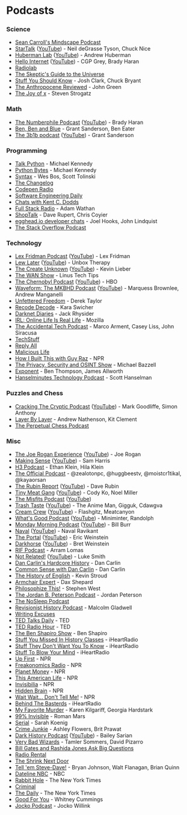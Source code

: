 # Podcasts

### Science

- [Sean Carroll's Mindscape Podcast](https://www.preposterousuniverse.com/podcast/)
- [StarTalk](https://www.startalkradio.net/) ([YouTube](https://www.youtube.com/channel/UCqoAEDirJPjEUFcF2FklnBA)) - Neil deGrasse Tyson, Chuck Nice
- [Huberman Lab](https://hubermanlab.com/) ([YouTube](https://www.youtube.com/channel/UC2D2CMWXMOVWx7giW1n3LIg)) - Andrew Huberman
- [Hello Internet](https://www.hellointernet.fm/) ([YouTube](https://www.youtube.com/playlist?list=PLe_b-HAZD1pXZl1UzE7Q9IiYMXKxSG7Lg)) - CGP Grey, Brady Haran
- [Radiolab](http://www.radiolab.org/)
- [The Skeptic's Guide to the Universe](https://www.theskepticsguide.org/)
- [Stuff You Should Know](https://stuffyoushouldknow.com/) - Josh Clark, Chuck Bryant
- [The Anthropocene Reviewed](https://www.wnycstudios.org/podcasts/anthropocene-reviewed) - John Green
- [The Joy of x](https://www.quantamagazine.org/tag/the-joy-of-x) - Steven Strogatz

### Math

- [The Numberphile Podcast](https://www.numberphile.com/podcast) ([YouTube](https://www.youtube.com/playlist?list=PLt5AfwLFPxWLNVixpe1w3fi6lE2OTq0ET)) - Brady Haran
- [Ben, Ben and Blue](https://www.benbenandblue.com/) - Grant Sanderson, Ben Eater
- [The 3b1b podcast](https://www.youtube.com/channel/UC78Ib99EBhMN3NemVjYm3Ig) ([YouTube](https://www.youtube.com/channel/UC78Ib99EBhMN3NemVjYm3Ig)) - Grant Sanderson

### Programming

- [Talk Python](https://talkpython.fm/) - Michael Kennedy
- [Python Bytes](https://pythonbytes.fm/) - Michael Kennedy
- [Syntax](https://syntax.fm/) - Wes Bos, Scott Tolinski
- [The Changelog](https://changelog.com/podcast)
- [Codepen Radio](https://blog.codepen.io/radio/)
- [Software Engineering Daily](https://softwareengineeringdaily.com/)
- [Chats with Kent C. Dodds](https://kentcdodds.com/chats-with-kent-podcast/)
- [Full Stack Radio](https://fullstackradio.com/) - Adam Wathan
- [ShopTalk](https://shoptalkshow.com/) - Dave Rupert, Chris Coyier
- [egghead.io developer chats](https://podcasts.apple.com/us/podcast/egghead-io-developer-chats/id1308497805) - Joel Hooks, John Lindquist
- [The Stack Overflow Podcast](https://stackoverflow.blog/podcast/)

### Technology

- [Lex Fridman Podcast](https://lexfridman.com/podcast/) ([YouTube](https://www.youtube.com/playlist?list=PLrAXtmErZgOdP_8GztsuKi9nrraNbKKp4)) - Lex Fridman
- [Lew Later](https://www.lewlater.com/) ([YouTube](https://www.youtube.com/channel/UCXv-co3EYHF7aOH4A93qAHQ)) - Unbox Therapy
- [The Create Unknown](https://www.thecreateunknown.com/) ([YouTube](https://www.youtube.com/playlist?list=PL3ILhZeR_2YSzTguiTryZS8bkQXTviNcc)) - Kevin Lieber
- [The WAN Show](https://www.youtube.com/playlist?list=PL8mG-RkN2uTw7PhlnAr4pZZz2QubIbujH) - Linus Tech Tips
- [The Chernobyl Podcast](https://www.hbo.com/chernobyl/podcast) ([YouTube](https://www.youtube.com/playlist?list=PLO79iP69FaZPKaMDoSPAtGdoa3wd3lp9n)) - HBO
- [Waveform: The MKBHD Podcast](https://waveformpodcast.com/) ([YouTube](https://www.youtube.com/channel/UCEcrRXW3oEYfUctetZTAWLw)) - Marquess Brownlee, Andrew Manganelli
- [Unfettered Freedom](https://www.youtube.com/playlist?list=PL5--8gKSku14XdQevhRTUZGtsu2BJzyYi) - Derek Taylor
- [Recode Decode](https://www.vox.com/recode) - Kara Swicher
- [Darknet Diaries](https://darknetdiaries.com/) - Jack Rhysider
- [IRL: Online Life Is Real Life](https://irlpodcast.org/) - Mozilla
- [The Accidental Tech Podcast](https://atp.fm/) - Marco Arment, Casey Liss, John Siracusa
- [TechStuff](https://www.iheart.com/podcast/105-techstuff-26941194/)
- [Reply All](https://gimletmedia.com/reply-all/)
- [Malicious Life](https://malicious.life/)
- [How I Built This with Guy Raz](https://www.npr.org/podcasts/510313/how-i-built-this) - NPR
- [The Privacy, Security and OSINT Show](https://www.inteltechniques.com/podcast.html) - Michael Bazzell
- [Exponent](https://exponent.fm/) - Ben Thompson, James Allworth
- [Hanselminutes Technology Podcast](https://hanselminutes.com/) - Scott Hanselman

### Puzzles and Chess

- [Cracking The Cryptic Podcast](https://podcasts.apple.com/ca/podcast/cracking-the-cryptic-podcast/id1565806863) ([YouTube](https://www.youtube.com/playlist?list=PLK-l8O0YikOm_s7DgInHZxYZm8hyrODUJ)) - Mark Goodliffe, Simon Anthony
- [Layer By Layer](https://podcasts.apple.com/us/podcast/layer-by-layer/id1406870986) - Andrew Nathenson, Kit Clement
- [The Perpetual Chess Podcast](https://www.perpetualchesspod.com/)

### Misc

- [The Joe Rogan Experience](https://www.joerogan.com/) ([YouTube](https://www.youtube.com/channel/UCzQUP1qoWDoEbmsQxvdjxgQ)) - Joe Rogan
- [Making Sense](https://samharris.org/podcast/) ([YouTube](https://www.youtube.com/playlist?list=PLDtc_uppNe1oyTZ6HQc3jEU1Q0WRpTWGF)) - Sam Harris
- [H3 Podcast](https://www.youtube.com/channel/UCLtREJY21xRfCuEKvdki1Kw) - Ethan Klein, Hila Klein
- [The Official Podcast](https://www.youtube.com/playlist?list=PLRD7N-Zrj2DMPlFktUo5BRduSyCxu8nZy) - @zealotonpc, @huggbeestv, @moistcr1tikal, @kayaorsan
- [The Rubin Report](https://rubinreport.com/) ([YouTube](https://www.youtube.com/channel/UCJdKr0Bgd_5saZYqLCa9mng)) - Dave Rubin
- [Tiny Meat Gang](https://www.tinymeats.com/) ([YouTube](https://www.youtube.com/channel/UC4sf8XtH_uXnwNP699luQVQ)) - Cody Ko, Noel Miller
- [The Misfits Podcast](https://www.youtube.com/channel/UC4sf8XtH_uXnwNP699luQVQ) ([YouTube](https://www.youtube.com/channel/UC6OUstIo-qXiJzcsJ0toz-A))
- [Trash Taste](https://trashtaste.com/) ([YouTube](https://www.youtube.com/channel/UCcmxOGYGF51T1XsqQLewGtQ)) - The Anime Man, Gigguk, Cdawgva
- [Cream Crew](https://www.youtube.com/channel/UCAQeEeOyVrxw_o3bd4s0Smg) ([YouTube](https://www.youtube.com/channel/UCAQeEeOyVrxw_o3bd4s0Smg)) - Flashgitz, Meatcanyon
- [What's Good Podcast](https://www.youtube.com/channel/UCFPElAbES8GHfBZrDrGbSLQ) ([YouTube](https://www.youtube.com/channel/UCFPElAbES8GHfBZrDrGbSLQ)) - Miniminter, Randolph
- [Monday Morning Podcast](https://billburr.com/podcast/) ([YouTube](https://www.youtube.com/channel/UCAp990eMLzmei84WNR4ptgA)) - Bill Burr
- [Naval](https://nav.al/) ([YouTube](https://www.youtube.com/playlist?list=PL5QAQBV5zCqXqrXaWACI3ZACs5XgWPJup)) - Naval Ravikant
- [The Portal](https://ericweinstein.org/) ([YouTube](https://www.youtube.com/playlist?list=PLq9jO8fmlPee9ezOraOHAJ3g9Zh3V2F2G)) - Eric Weinstein
- [Darkhorse](https://bretweinstein.net/podcast) ([YouTube](https://www.youtube.com/playlist?list=PLjQ2gC-5yHEug8_VK8ve0oDSJLoIU4b93)) - Bret Weinstein
- [RIF Podcast](https://www.youtube.com/playlist?list=PLQ7prlwtNdbLYYt9VW1RuirbflzVOcOYm) - Arram Lomas
- [Not Related!](https://notrelated.xyz/) ([YouTube](https://www.youtube.com/playlist?list=PL-p5XmQHB_JQTeUxtGBI7sHCOOuY4qT-B)) - Luke Smith
- [Dan Carlin's Hardcore History](https://www.dancarlin.com/hardcore-history-series/) - Dan Carlin
- [Common Sense with Dan Carlin](https://www.dancarlin.com/) - Dan Carlin
- [The History of English](https://historyofenglishpodcast.com/) - Kevin Stroud
- [Armchair Expert](https://armchairexpertpod.com/) - Dax Shepard
- [Philosophize This!](http://philosophizethis.org/) - Stephen West
- [The Jordan B. Peterson Podcast](https://www.jordanbpeterson.com/podcast/) - Jordan Peterson
- [The NoSleep Podcast](https://www.thenosleeppodcast.com/)
- [Revisionist History Podcast](http://revisionisthistory.com/) - Malcolm Gladwell
- [Writing Excuses](https://writingexcuses.com/)
- [TED Talks Daily](https://www.ted.com/about/programs-initiatives/ted-talks/ted-talks-daily) - TED
- [TED Radio Hour](https://www.ted.com/podcasts/ted-radio-hour) - TED
- [The Ben Shapiro Show](https://www.dailywire.com/show/the-ben-shapiro-show) - Ben Shapiro
- [Stuff You Missed In History Classes](https://www.iheart.com/podcast/stuff-you-missed-in-history-cl-21124503/) - iHeartRadio
- [Stuff They Don't Want You To Know](https://www.iheart.com/podcast/182-stuff-they-dont-want-you-t-26941221/) - iHeartRadio
- [Stuff To Blow Your Mind](https://www.iheart.com/podcast/stuff-to-blow-your-mind-21123915/) - iHeartRadio
- [Up First](https://www.npr.org/podcasts/510318/up-first) - NPR
- [Freakonomics Radio](https://www.npr.org/podcasts/452538045/freakonomics-radio) - NPR
- [Planet Money](https://www.npr.org/sections/money/) - NPR
- [This American Life](https://www.npr.org/podcasts/381444650/this-american-life) - NPR
- [Invisibilia](https://www.npr.org/programs/invisibilia/) - NPR
- [Hidden Brain](https://www.npr.org/series/423302056/hidden-brain) - NPR
- [Wait Wait... Don't Tell Me!](https://www.npr.org/podcasts/344098539/wait-wait-don-t-tell-me) - NPR
- [Behind The Basterds](https://www.iheart.com/podcast/105-behind-the-bastards-29236323/) - iHeartRadio
- [My Favorite Murder](https://myfavoritemurder.com/) - Karen Kilgariff, Georgia Hardstark
- [99% Invisible](https://99percentinvisible.org/) - Roman Mars
- [Serial](https://serialpodcast.org/) - Sarah Koenig
- [Crime Junkie](https://crimejunkiepodcast.com/) - Ashley Flowers, Brit Prawat
- [Dark History Podcast](https://podcasts.apple.com/us/podcast/dark-history/id1568505888) ([YouTube](https://www.youtube.com/playlist?list=PLCprSpAj-wvAeHWGzQ-JgTyljg6GyC9D1)) - Bailey Sarian
- [Very Bad Wizards](https://www.verybadwizards.com/) - Tamler Sommers, David Pizarro
- [Bill Gates and Rashida Jones Ask Big Questions](https://www.gatesnotes.com/podcast)
- [Radio Rental](https://radiorentalusa.com/)
- [The Shrink Next Door](https://wondery.com/shows/shrink-next-door/)
- [Tell 'em Steve-Dave!](https://www.tellemstevedave.com/) - Bryan Johnson, Walt Flanagan, Brian Quinn
- [Dateline NBC](https://podcasts.apple.com/us/podcast/dateline-nbc/id1464919521) - NBC
- [Rabbit Hole](https://podcasts.apple.com/us/podcast/rabbit-hole/id1507423923date) - The New York Times
- [Criminal](https://thisiscriminal.com/)
- [The Daily](https://podcasts.apple.com/us/podcast/the-daily/id1200361736) - The New York Times
- [Good For You](https://www.whitneycummings.com/goodforyou) - Whitney Cummings
- [Jocko Podcast](https://jockopodcast.com/) - Jocko Willink
